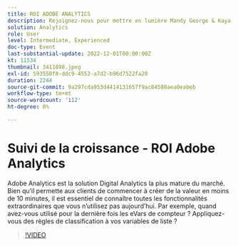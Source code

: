 ```yaml
---
title: ROI ADOBE ANALYTICS
description: Rejoignez-nous pour mettre en lumière Mandy George & Kaya Walton, deux clients experts et utilisateurs d'Adobe Analytics. Chacun partage son meilleur conseil ou astuce Adobe Analytics. Leur session est suivie d'une occasion de poser des questions en direct. Tu ne veux pas rater ceci.
solution: Analytics
role: User
level: Intermediate, Experienced
doc-type: Event
last-substantial-update: 2022-12-01T00:00:00Z
kt: 11534
thumbnail: 3411898.jpeg
exl-id: 593550f8-ddc9-4552-a7d2-b96d7522fa20
duration: 2244
source-git-commit: 9a297cda953d4414131657f9ac84580aea0eabeb
workflow-type: tm+mt
source-wordcount: '112'
ht-degree: 0%

---
```


# Suivi de la croissance - ROI Adobe Analytics

Adobe Analytics est la solution Digital Analytics la plus mature du marché. Bien qu’il permette aux clients de commencer à créer de la valeur en moins de 10 minutes, il est essentiel de connaître toutes les fonctionnalités extraordinaires que vous n’utilisez pas aujourd’hui. Par exemple, quand avez-vous utilisé pour la dernière fois les eVars de compteur ? Appliquez-vous des règles de classification à vos variables de liste ?

>[!VIDEO](https://video.tv.adobe.com/v/3411898/?quality=12&learn=on)
